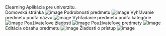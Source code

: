 Elearning Aplikácia pre univerzitu. </br>
Domovská stránka
![image](https://github.com/jakubChudiak1/elearning/assets/114510280/ef5ac1f4-43a3-4aed-bd16-5c2453fd7a6e)
Podrobnosti predmetu
![image](https://github.com/jakubChudiak1/elearning/assets/114510280/556ab739-8392-45a8-ad06-8bc09c728dd1)
Vyhľávanie predmetu podľa názvu
![image](https://github.com/jakubChudiak1/elearning/assets/114510280/f4f4d9fc-2462-43ad-a1c4-5e6ba52cd46f)
Vyhľadanie predmetu podľa kategórie
![image](https://github.com/jakubChudiak1/elearning/assets/114510280/fcb06e76-924f-489b-bd71-e937d95821cd)
Použivateľove žiadosti
![image](https://github.com/jakubChudiak1/elearning/assets/114510280/371b1b53-f02d-4783-a002-5418e33762ab)
Použivateľove predmety
![image](https://github.com/jakubChudiak1/elearning/assets/114510280/980ac42f-b9a0-4b85-98c2-cdab844e8d43)
Editácia obsahu predmetu
![image](https://github.com/jakubChudiak1/elearning/assets/114510280/45e8435c-0f29-42d0-a7e4-54dac1b8d0c2)
Žiadosti o prístup
![image](https://github.com/jakubChudiak1/elearning/assets/114510280/74acd7b6-f956-4dca-8f35-a61a680741da)


